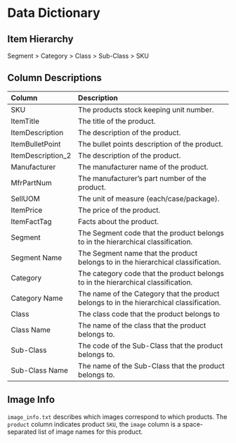 # Data Dictionary

## Item Hierarchy

Segment > Category > Class > Sub-Class > SKU

## Column Descriptions

| Column            | Description                                                                              |
| :---------------- | :--------------------------------------------------------------------------------------- |
| SKU               | The products stock keeping unit number.                                                  |
| ItemTitle         | The title of the product.                                                                |
| ItemDescription   | The description of the product.                                                          |
| ItemBulletPoint   | The bullet points description of the product.                                            |
| ItemDescription_2 | The description of the product.                                                          |
| Manufacturer      | The manufacturer name of the product.                                                    |
| MfrPartNum        | The manufacturer’s part number of the product.                                           |
| SellUOM           | The unit of measure (each/case/package).                                                 |
| ItemPrice         | The price of the product.                                                                |
| ItemFactTag       | Facts about the product.                                                                 |
| Segment           | The Segment code that the product belongs to in the hierarchical classification.         |
| Segment Name      | The Segment name that the product belongs to in the hierarchical classification.         |
| Category          | The category code that the product belongs to in the hierarchical classification.        |
| Category Name     | The name of the Category that the product belongs to in the hierarchical classification. |
| Class             | The class code that the product belongs to                                               |
| Class Name        | The name of the class that the product belongs to.                                       |
| Sub-Class         | The code of the Sub-Class that the product belongs to.                                   |
| Sub-Class Name    | The name of the Sub-Class that the product belongs to.                                   |

## Image Info

`image_info.txt` describes which images correspond to which products.
The `product` column indicates product `SKU`, the `image` column is a space-separated list of image names for this product.